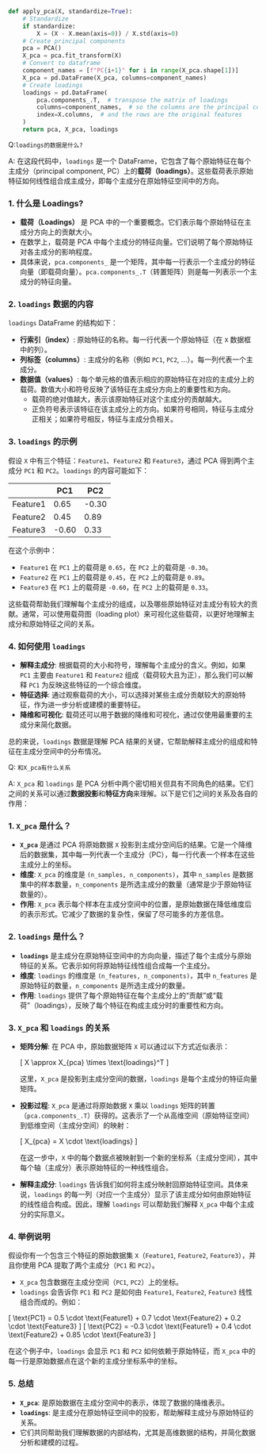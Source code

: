 ```python
def apply_pca(X, standardize=True):
    # Standardize
    if standardize:
        X = (X - X.mean(axis=0)) / X.std(axis=0)
    # Create principal components
    pca = PCA()
    X_pca = pca.fit_transform(X)
    # Convert to dataframe
    component_names = [f"PC{i+1}" for i in range(X_pca.shape[1])]
    X_pca = pd.DataFrame(X_pca, columns=component_names)
    # Create loadings
    loadings = pd.DataFrame(
        pca.components_.T,  # transpose the matrix of loadings
        columns=component_names,  # so the columns are the principal components
        index=X.columns,  # and the rows are the original features
    )
    return pca, X_pca, loadings 
```
Q:`loadings的数据是什么?`

A: 在这段代码中，`loadings` 是一个 DataFrame，它包含了每个原始特征在每个主成分（principal component, PC）上的**载荷（loadings）**。这些载荷表示原始特征如何线性组合成主成分，即每个主成分在原始特征空间中的方向。

### 1. 什么是 Loadings?

- **载荷（Loadings）** 是 PCA 中的一个重要概念。它们表示每个原始特征在主成分方向上的贡献大小。
- 在数学上，载荷是 PCA 中每个主成分的特征向量。它们说明了每个原始特征对各主成分的影响程度。
- 具体来说，`pca.components_` 是一个矩阵，其中每一行表示一个主成分的特征向量（即载荷向量）。`pca.components_.T`（转置矩阵）则是每一列表示一个主成分的特征向量。

### 2. `loadings` 数据的内容

`loadings` DataFrame 的结构如下：

- **行索引（index）**: 原始特征的名称。每一行代表一个原始特征（在 `X` 数据框中的列）。
- **列标签（columns）**: 主成分的名称（例如 `PC1`, `PC2`, ...）。每一列代表一个主成分。
- **数据值（values）**: 每个单元格的值表示相应的原始特征在对应的主成分上的载荷。数值大小和符号反映了该特征在主成分方向上的重要性和方向。  
  - 载荷的绝对值越大，表示该原始特征对这个主成分的贡献越大。
  - 正负符号表示该特征在该主成分上的方向。如果符号相同，特征与主成分正相关；如果符号相反，特征与主成分负相关。

### 3. `loadings` 的示例

假设 `X` 中有三个特征：`Feature1`、`Feature2` 和 `Feature3`，通过 PCA 得到两个主成分 `PC1` 和 `PC2`。`loadings` 的内容可能如下：

|         | PC1   | PC2   |
|---------|-------|-------|
| Feature1| 0.65  | -0.30 |
| Feature2| 0.45  | 0.89  |
| Feature3| -0.60 | 0.33  |

在这个示例中：

- `Feature1` 在 `PC1` 上的载荷是 `0.65`，在 `PC2` 上的载荷是 `-0.30`。
- `Feature2` 在 `PC1` 上的载荷是 `0.45`，在 `PC2` 上的载荷是 `0.89`。
- `Feature3` 在 `PC1` 上的载荷是 `-0.60`，在 `PC2` 上的载荷是 `0.33`。

这些载荷帮助我们理解每个主成分的组成，以及哪些原始特征对主成分有较大的贡献。通常，可以使用载荷图（loading plot）来可视化这些载荷，以更好地理解主成分和原始特征之间的关系。

### 4. 如何使用 `loadings`

- **解释主成分**: 根据载荷的大小和符号，理解每个主成分的含义。例如，如果 `PC1` 主要由 `Feature1` 和 `Feature2` 组成（载荷较大且为正），那么我们可以解释 `PC1` 为反映这些特征的一个综合维度。
- **特征选择**: 通过观察载荷的大小，可以选择对某些主成分贡献较大的原始特征，作为进一步分析或建模的重要特征。
- **降维和可视化**: 载荷还可以用于数据的降维和可视化，通过仅使用最重要的主成分来简化数据。

总的来说，`loadings` 数据是理解 PCA 结果的关键，它帮助解释主成分的组成和特征在主成分空间中的分布情况。


Q: `和X_pca有什么关系`

A: `X_pca` 和 `loadings` 是 PCA 分析中两个密切相关但具有不同角色的结果。它们之间的关系可以通过**数据投影**和**特征方向**来理解。以下是它们之间的关系及各自的作用：

### 1. `X_pca` 是什么？

- **`X_pca`** 是通过 PCA 将原始数据 `X` 投影到主成分空间后的结果。它是一个降维后的数据集，其中每一列代表一个主成分（PC），每一行代表一个样本在这些主成分上的坐标。
- **维度**: `X_pca` 的维度是 `(n_samples, n_components)`，其中 `n_samples` 是数据集中的样本数量，`n_components` 是所选主成分的数量（通常是少于原始特征数量的）。
- **作用**: `X_pca` 表示每个样本在主成分空间中的位置，是原始数据在降低维度后的表示形式。它减少了数据的复杂性，保留了尽可能多的方差信息。

### 2. `loadings` 是什么？

- **`loadings`** 是主成分在原始特征空间中的方向向量，描述了每个主成分与原始特征的关系。它表示如何将原始特征线性组合成每一个主成分。
- **维度**: `loadings` 的维度是 `(n_features, n_components)`，其中 `n_features` 是原始特征的数量，`n_components` 是所选主成分的数量。
- **作用**: `loadings` 提供了每个原始特征在每个主成分上的“贡献”或“载荷”（loadings），反映了每个特征在构成主成分时的重要性和方向。

### 3. `X_pca` 和 `loadings` 的关系

- **矩阵分解**: 在 PCA 中，原始数据矩阵 `X` 可以通过以下方式近似表示：
  
  \[
  X \approx X_{pca} \times \text{loadings}^T
  \]

  这里，`X_pca` 是投影到主成分空间的数据，`loadings` 是每个主成分的特征向量矩阵。

- **投影过程**: `X_pca` 是通过将原始数据 `X` 乘以 `loadings` 矩阵的转置（`pca.components_.T`）获得的。这表示了一个从高维空间（原始特征空间）到低维空间（主成分空间）的映射：

  \[
  X_{pca} = X \cdot \text{loadings}
  \]

  在这一步中，`X` 中的每个数据点被映射到一个新的坐标系（主成分空间），其中每个轴（主成分）表示原始特征的一种线性组合。

- **解释主成分**: `loadings` 告诉我们如何将主成分映射回原始特征空间。具体来说，`loadings` 的每一列（对应一个主成分）显示了该主成分如何由原始特征的线性组合构成。因此，理解 `loadings` 可以帮助我们解释 `X_pca` 中每个主成分的实际意义。

### 4. 举例说明

假设你有一个包含三个特征的原始数据集 `X`（`Feature1`, `Feature2`, `Feature3`），并且你使用 PCA 提取了两个主成分（`PC1` 和 `PC2`）。  
- `X_pca` 包含数据在主成分空间（`PC1`, `PC2`）上的坐标。  
- `loadings` 会告诉你 `PC1` 和 `PC2` 是如何由 `Feature1`, `Feature2`, `Feature3` 线性组合而成的。例如：

\[
\text{PC1} = 0.5 \cdot \text{Feature1} + 0.7 \cdot \text{Feature2} + 0.2 \cdot \text{Feature3}
\]
\[
\text{PC2} = -0.3 \cdot \text{Feature1} + 0.4 \cdot \text{Feature2} + 0.85 \cdot \text{Feature3}
\]

在这个例子中，`loadings` 会显示 `PC1` 和 `PC2` 如何依赖于原始特征，而 `X_pca` 中的每一行是原始数据点在这个新的主成分坐标系中的坐标。

### 5. 总结

- **`X_pca`**: 是原始数据在主成分空间中的表示，体现了数据的降维表示。
- **`loadings`**: 是主成分在原始特征空间中的投影，帮助解释主成分与原始特征的关系。
- 它们共同帮助我们理解数据的内部结构，尤其是高维数据的结构，并简化数据分析和建模的过程。
